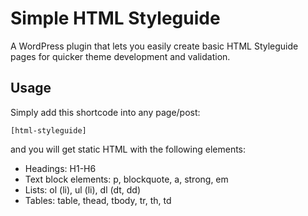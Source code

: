 # Simple HTML Styleguide
A WordPress plugin that lets you easily create basic HTML Styleguide pages for quicker theme development and validation.

## Usage
Simply add this shortcode into any page/post:

    [html-styleguide]

and you will get static HTML with the following elements:

* Headings: H1-H6
* Text block elements: p, blockquote, a, strong, em
* Lists: ol (li), ul (li), dl (dt, dd)
* Tables: table, thead, tbody, tr, th, td
